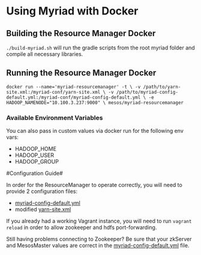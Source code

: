 # Using Myriad with Docker #

## Building the Resource Manager Docker

`./build-myriad.sh` will run the gradle scripts from the root myriad folder and compile all necessary libraries.

## Running the Resource Manager Docker

`docker run --name='myriad-resourcemanager' -t \ -v /path/to/yarn-site.xml:/myriad-conf/yarn-site.xml \ -v /path/to/myriad-config-default.yml:/myriad-conf/myriad-config-default.yml \ -e HADOOP_NAMENODE="10.100.3.237:9000" \ mesos/myriad-resourcemanager`

### Available Environment Variables
You can also pass in custom values via docker run for the following env vars: 
* HADOOP_HOME
* HADOOP_USER
* HADOOP_GROUP

#Configuration Guide#

In order for the ResourceManager to operate correctly, you will need to provide 2 configuration files:

* [myriad-config-default.yml](https://github.com/mesos/myriad/blob/phase1/src/main/resources/myriad-config-default.yml)
* modified [yarn-site.xml](https://github.com/mesos/myriad/blob/phase1/docs/myriad-dev.md)

If you already had a working Vagrant instance, you will need to run `vagrant reload` in order to allow zookeeper and hdfs port-forwarding.

Still having problems connecting to Zookeeper? Be sure that your zkServer and MesosMaster values are correct in the [myriad-config-default.yml](https://github.com/mesos/myriad/blob/phase1/src/main/resources/myriad-config-default.yml) file.
